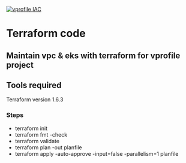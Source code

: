 [![vprofile IAC](https://github.com/G-AC7/iac-vprofile/actions/workflows/terraform.yml/badge.svg)](https://github.com/G-AC7/iac-vprofile/actions/workflows/terraform.yml)

# Terraform code 

## Maintain vpc & eks with terraform for vprofile project

## Tools required
Terraform version 1.6.3

### Steps
* terraform init
* terraform fmt -check
* terraform validate
* terraform plan -out planfile
* terraform apply -auto-approve -input=false -parallelism=1 planfile
####
#####
